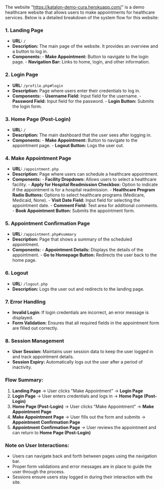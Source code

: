 The website "https://katalon-demo-cura.herokuapp.com/" is a demo healthcare website that allows users to make appointments for healthcare services. Below is a detailed breakdown of the system flow for this website:

### 1. **Landing Page**
   - **URL:** `/`
   - **Description:** The main page of the website. It provides an overview and a button to log in.
   - **Components:**
 	- **Make Appointment:** Button to navigate to the login page.
 	- **Navigation Bar:** Links to home, login, and other information.

### 2. **Login Page**
   - **URL:** `/profile.php#login`
   - **Description:** Page where users enter their credentials to log in.
   - **Components:**
 	- **Username Field:** Input field for the username.
 	- **Password Field:** Input field for the password.
 	- **Login Button:** Submits the login form.

### 3. **Home Page (Post-Login)**
   - **URL:** `/`
   - **Description:** The main dashboard that the user sees after logging in.
   - **Components:**
 	- **Make Appointment:** Button to navigate to the appointment page.
 	- **Logout Button:** Logs the user out.

### 4. **Make Appointment Page**
   - **URL:** `/appointment.php`
   - **Description:** Page where users can schedule a healthcare appointment.
   - **Components:**
 	- **Facility Dropdown:** Allows users to select a healthcare facility.
 	- **Apply for Hospital Readmission Checkbox:** Option to indicate if the appointment is for a hospital readmission.
 	- **Healthcare Program Radio Buttons:** Options to select healthcare programs (Medicare, Medicaid, None).
 	- **Visit Date Field:** Input field for selecting the appointment date.
 	- **Comment Field:** Text area for additional comments.
 	- **Book Appointment Button:** Submits the appointment form.

### 5. **Appointment Confirmation Page**
   - **URL:** `/appointment.php#summary`
   - **Description:** Page that shows a summary of the scheduled appointment.
   - **Components:**
 	- **Appointment Details:** Displays the details of the appointment.
 	- **Go to Homepage Button:** Redirects the user back to the home page.

### 6. **Logout**
   - **URL:** `/logout.php`
   - **Description:** Logs the user out and redirects to the landing page.

### 7. **Error Handling**
   - **Invalid Login:** If login credentials are incorrect, an error message is displayed.
   - **Form Validation:** Ensures that all required fields in the appointment form are filled out correctly.

### 8. **Session Management**
   - **User Session:** Maintains user session data to keep the user logged in and track appointment details.
   - **Session Expiry:** Automatically logs out the user after a period of inactivity.

### Flow Summary:
1. **Landing Page** -> User clicks "Make Appointment" -> **Login Page**
2. **Login Page** -> User enters credentials and logs in -> **Home Page (Post-Login)**
3. **Home Page (Post-Login)** -> User clicks "Make Appointment" -> **Make Appointment Page**
4. **Make Appointment Page** -> User fills out the form and submits -> **Appointment Confirmation Page**
5. **Appointment Confirmation Page** -> User reviews the appointment and can return to **Home Page (Post-Login)**

### Note on User Interactions:
- Users can navigate back and forth between pages using the navigation bar.
- Proper form validations and error messages are in place to guide the user through the process.
- Sessions ensure users stay logged in during their interaction with the site.
